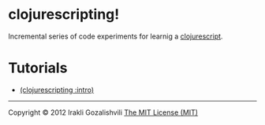 # clojurescripting!

Incremental series of code experiments for learnig a [clojurescript].

# Tutorials

- [(clojurescripting :intro)](https://github.com/Gozala/clojurescripting/tree/intro)

---
Copyright © 2012 Irakli Gozalishvili
[The MIT License (MIT)][license]

[clojurescript]:https://github.com/clojure/clojurescript "Clojure for JS"
[license]:http://jeditoolkit.com/LICENSE "MIT License"
